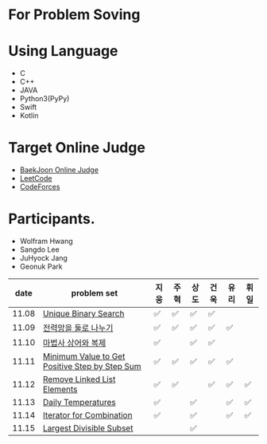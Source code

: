 # For Problem Soving

# Using Language
- C
- C++
- JAVA
- Python3(PyPy)
- Swift
- Kotlin

# Target Online Judge
- [BaekJoon Online Judge](https://www.acmicpc.net/)
- [LeetCode](https://leetcode.com/)
- [CodeForces](https://codeforces.com/)

# Participants.
- Wolfram Hwang
- Sangdo Lee
- JuHyock Jang
- Geonuk Park



| date       | problem set                                                  | 지웅 | 주혁 | 상도 |  건욱 | 유리 | 휘일 |
| ---------- | ------------------------------------------------------------ | --- | ---- | ---- | ---- | ---- | ---- |
| 11.08      | [Unique Binary Search](https://leetcode.com/problems/unique-binary-search-trees/)   | ✅ | ✅ |✅ |✅   |  |  |
| 11.09      | [전력망을 둘로 나누기](https://programmers.co.kr/learn/courses/30/lessons/86971)   | ✅ | ✅ | ✅|✅ |✅ |  |
| 11.10      | [마법사 상어와 복제](https://www.acmicpc.net/problem/23290) | ✅ |  |✅ |✅  | |  |
| 11.11      | [Minimum Value to Get Positive Step by Step Sum](https://leetcode.com/problems/minimum-value-to-get-positive-step-by-step-sum/) | ✅ | ✅ |✅ |✅  | ✅|  |
| 11.12      | [Remove Linked List Elements](https://leetcode.com/problems/remove-linked-list-elements/) | ✅ | ✅ | |✅  |✅ |✅ |
| 11.13      | [Daily Temperatures](https://leetcode.com/problems/daily-temperatures/) | ✅ | |✅ | |✅ |✅ |
| 11.14      | [Iterator for Combination](https://leetcode.com/problems/iterator-for-combination/) |✅ | |✅ | |✅ |✅ |
| 11.15      | [Largest Divisible Subset](https://leetcode.com/problems/largest-divisible-subset/) | | | ✅| | | |

